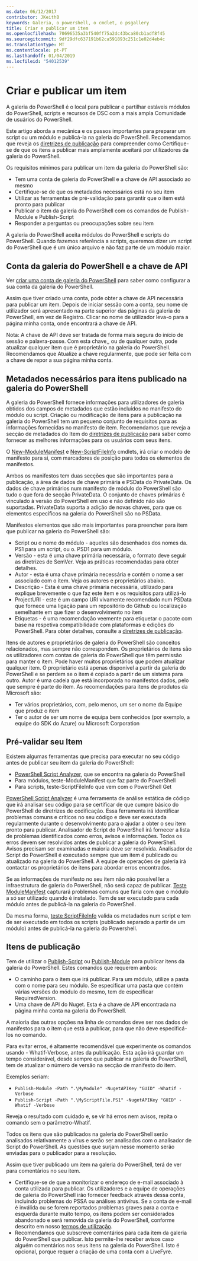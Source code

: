 ```yaml
---
ms.date: 06/12/2017
contributor: JKeithB
keywords: Galeria, o powershell, o cmdlet, o psgallery
title: Criar e publicar um item
ms.openlocfilehash: 70696535a3bf540ff75a2dc43bca80cb1adf8f45
ms.sourcegitcommit: 9df29dfc637191b62ca591893c251c1e02d4eb4c
ms.translationtype: MT
ms.contentlocale: pt-PT
ms.lasthandoff: 01/04/2019
ms.locfileid: "54012539"
---
```

# <a name="creating-and-publishing-an-item"></a>Criar e publicar um item

A galeria do PowerShell é o local para publicar e partilhar estáveis módulos do PowerShell, scripts e recursos de DSC com a mais ampla Comunidade de usuários do PowerShell.

Este artigo aborda a mecânica e os passos importantes para preparar um script ou um módulo e publicá-la na galeria do PowerShell. Recomendamos que reveja os [diretrizes de publicação](../../concepts/publishing-guidelines.md) para compreender como Certifique-se de que os itens a publicar mais amplamente aceitará por utilizadores da galeria do PowerShell.

Os requisitos mínimos para publicar um item da galeria do PowerShell são:

- Tem uma conta de galeria do PowerShell e a chave de API associado ao mesmo
- Certifique-se de que os metadados necessários está no seu item
- Utilizar as ferramentas de pré-validação para garantir que o item está pronto para publicar
- Publicar o item da galeria do PowerShell com os comandos de Publish-Module e Publish-Script
- Responder a perguntas ou preocupações sobre seu item

A galeria do PowerShell aceita módulos do PowerShell e scripts do PowerShell. Quando fazemos referência a scripts, queremos dizer um script do PowerShell que é um único arquivo e não faz parte de um módulo maior.

## <a name="powershell-gallery-account-and-api-key"></a>Conta da galeria do PowerShell e a chave de API

Ver [criar uma conta de galeria do PowerShell](/powershell/gallery/how-to/publishing-packages/creating-an-account) para saber como configurar a sua conta da galeria do PowerShell.

Assim que tiver criado uma conta, pode obter a chave de API necessária para publicar um item. Depois de iniciar sessão com a conta, seu nome de utilizador será apresentado na parte superior das páginas da galeria do PowerShell, em vez de Registro. Clicar no nome de utilizador leva-o para a página minha conta, onde encontrará a chave de API.

Nota: A chave de API deve ser tratada de forma mais segura do início de sessão e palavra-passe.
Com esta chave,, ou de qualquer outra, pode atualizar qualquer item que é proprietário na galeria do PowerShell.
Recomendamos que Atualize a chave regularmente, que pode ser feita com a chave de repor a sua página minha conta.

## <a name="required-metadata-for-items-published-to-the-powershell-gallery"></a>Metadados necessários para itens publicado na galeria do PowerShell

A galeria do PowerShell fornece informações para utilizadores de galeria obtidos dos campos de metadados que estão incluídos no manifesto do módulo ou script. Criação ou modificação de itens para a publicação na galeria do PowerShell tem um pequeno conjunto de requisitos para as informações fornecidas no manifesto de item.
Recomendamos que reveja a secção de metadados do Item do [diretrizes de publicação](../../concepts/publishing-guidelines.md) para saber como fornecer as melhores informações para os usuários com seus itens.

O [New-ModuleManifest](/powershell/module/microsoft.powershell.core/new-modulemanifest) e [New-ScriptFileInfo](/powershell/module/PowerShellGet/New-ScriptFileInfo) cmdlets, irá criar o modelo de manifesto para si, com marcadores de posição para todos os elementos de manifestos.

Ambos os manifestos tem duas secções que são importantes para a publicação, a área de dados de chave primária e PSData do PrivateData. Os dados de chave primários num manifesto de módulo do PowerShell são tudo o que fora de secção PrivateData. O conjunto de chaves primárias é vinculado à versão do PowerShell em uso e não definido não são suportadas. PrivateData suporta a adição de novas chaves, para que os elementos específicos na galeria do PowerShell são no PSData.


Manifestos elementos que são mais importantes para preencher para item que publicar na galeria do PowerShell são:

- Script ou o nome do módulo - aqueles são desenhados dos nomes da. PS1 para um script, ou o. PSD1 para um módulo.
- Versão - esta é uma chave primária necessária, o formato deve seguir as diretrizes de SemVer. Veja as práticas recomendadas para obter detalhes.
- Autor - esta é uma chave primária necessária e contém o nome a ser associado com o item.
Veja os autores e proprietários abaixo.
- Descrição - Esta é uma chave primária necessária, utilizado para explique brevemente o que faz este item e os requisitos para utilizá-lo
- ProjectURI - este é um campo URI vivamente recomendado num PSData que fornece uma ligação para um repositório do Github ou localização semelhante em que fizer o desenvolvimento no item
- Etiquetas - é uma recomendação veemente para etiquetar o pacote com base na respetiva compatibilidade com plataformas e edições do PowerShell. Para obter detalhes, consulte a [diretrizes de publicação](../../concepts/publishing-guidelines.md#tag-your-package-with-the-compatible-pseditions-and-platforms).

Itens de autores e proprietários de galeria do PowerShell são conceitos relacionados, mas sempre não correspondem. Os proprietários de itens são os utilizadores com contas de galeria do PowerShell que têm permissão para manter o item. Pode haver muitos proprietários que podem atualizar qualquer item. O proprietário está apenas disponível a partir da galeria do PowerShell e se perdem se o item é copiado a partir de um sistema para outro. Autor é uma cadeia que está incorporada no manifestos dados, pelo que sempre é parte do item. As recomendações para itens de produtos da Microsoft são:

- Ter vários proprietários, com, pelo menos, um ser o nome da Equipe que produz o item
- Ter o autor de ser um nome de equipa bem conhecidos (por exemplo, a equipe do SDK do Azure) ou Microsoft Corporation


## <a name="pre-validate-your-item"></a>Pré-validar seu Item

Existem algumas ferramentas que precisa para executar no seu código antes de publicar seu item da galeria do PowerShell:

- [PowerShell Script Analyzer](https://www.powershellgallery.com/packages/PSScriptAnalyzer/), que se encontra na galeria do PowerShell
- Para módulos, teste-ModuleManifest que faz parte do PowerShell
- Para scripts, teste-ScriptFileInfo que vem com o PowerShell Get

[PowerShell Script Analyzer](https://www.powershellgallery.com/packages/PSScriptAnalyzer/) é uma ferramenta de análise estática de código que irá analisar seu código para se certificar de que cumpre básico do PowerShell de diretrizes de codificação. Essa ferramenta irá identificar problemas comuns e críticos no seu código e deve ser executada regularmente durante o desenvolvimento para o ajudar a obter o seu item pronto para publicar. Analisador de Script do PowerShell irá fornecer a lista de problemas identificados como erros, avisos e informações. Todos os erros devem ser resolvidos antes de publicar a galeria do PowerShell. Avisos precisam ser examinadas e maioria deve ser resolvida. Analisador de Script do PowerShell é executado sempre que um item é publicado ou atualizado na galeria do PowerShell. A equipe de operações de galeria irá contactar os proprietários de itens para abordar erros encontrados.

Se as informações de manifesto no seu item não não possível ler a infraestrutura de galeria do PowerShell, não será capaz de publicar.
[Teste ModuleManifest](/powershell/module/microsoft.powershell.core/test-modulemanifest) capturará problemas comuns que faria com que o módulo a só ser utilizado quando é instalado. Tem de ser executado para cada módulo antes de publicá-la na galeria do PowerShell.

Da mesma forma, [teste ScriptFileInfo](/powershell/module/PowerShellGet/test-scriptfileinfo) valida os metadados num script e tem de ser executado em todos os scripts (publicado separado a partir de um módulo) antes de publicá-la na galeria do Powershell.


## <a name="publishing-items"></a>Itens de publicação

Tem de utilizar o [Publish-Script](/powershell/module/PowerShellGet/publish-script) ou [Publish-Module](/powershell/module/PowerShellGet/publish-module) para publicar itens da galeria do PowerShell. Estes comandos que requerem ambos:

- O caminho para o item que irá publicar. Para um módulo, utilize a pasta com o nome para seu módulo. Se especificar uma pasta que contém várias versões do módulo do mesmo, tem de especificar RequiredVersion.
- Uma chave de API do Nuget. Esta é a chave de API encontrada na página minha conta na galeria do PowerShell.

A maioria das outras opções na linha de comandos deve ser nos dados de manifestos para o item que está a publicar, para que não deve especificá-los no comando.

Para evitar erros, é altamente recomendável que experimente os comandos usando - Whatif-Verbose, antes da publicação. Esta ação irá guardar um tempo considerável, desde sempre que publicar na galeria do PowerShell, tem de atualizar o número de versão na secção de manifesto do item.

Exemplos seriam:

* `Publish-Module -Path ".\MyModule" -NugetAPIKey "GUID" -Whatif -Verbose`
* `Publish-Script -Path ".\MyScriptFile.PS1" -NugetAPIKey "GUID" -Whatif -Verbose`

Reveja o resultado com cuidado e, se vir há erros nem avisos, repita o comando sem o parâmetro-Whatif.

Todos os itens que são publicados na galeria do PowerShell serão analisados relativamente a vírus e serão ser analisados com o analisador de Script do PowerShell. As questões que surjam nesse momento serão enviadas para o publicador para a resolução.

Assim que tiver publicado um item na galeria do PowerShell, terá de ver para comentários no seu item.

- Certifique-se de que a monitorizar o endereço de e-mail associado à conta utilizada para publicar. Os utilizadores e a equipe de operações de galeria do PowerShell irão fornecer feedback através dessa conta, incluindo problemas do PSSA ou análises antivírus. Se a conta de e-mail é inválida ou se forem reportados problemas graves para a conta e esquerda durante muito tempo, os itens podem ser considerados abandonado e será removida da galeria do PowerShell, conforme descrito em nosso [termos de utilização](https://www.powershellgallery.com/policies/Terms).
- Recomendamos que subscreve comentários para cada item da galeria do PowerShell que publicar. Isto permite-lhe receber avisos caso alguém comentários nos seus itens na galeria do PowerShell. Isto é opcional, porque requer a criação de uma conta com a LiveFyre.
